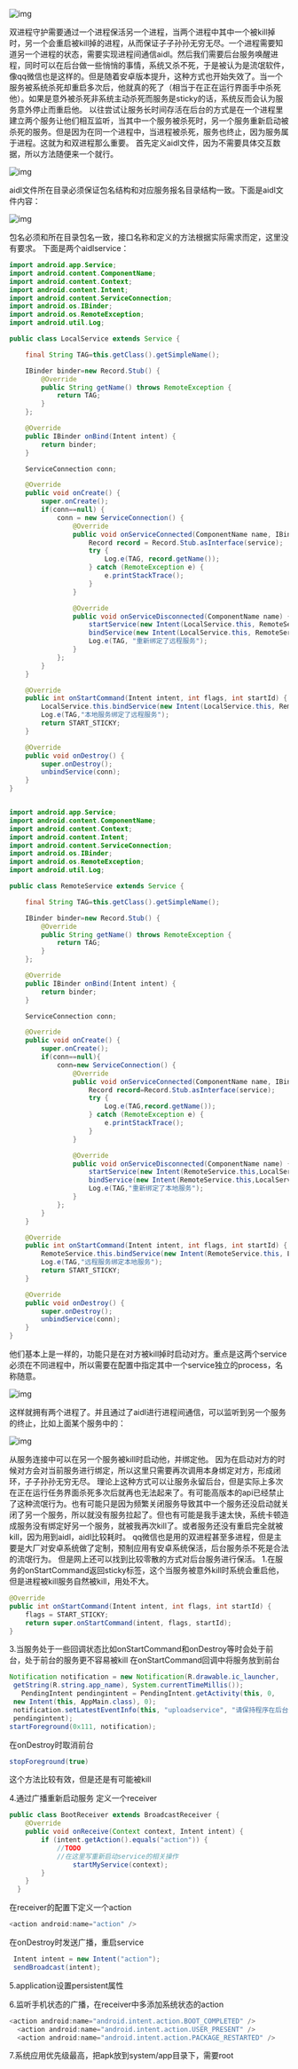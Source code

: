 ![img](image5.png)

双进程守护需要通过一个进程保活另一个进程，当两个进程中其中一个被kill掉时，另一个会重启被kill掉的进程，从而保证子子孙孙无穷无尽。一个进程需要知道另一个进程的状态，需要实现进程间通信aidl。然后我们需要后台服务唤醒进程，同时可以在后台做一些悄悄的事情，系统又杀不死，于是被认为是流氓软件，像qq微信也是这样的。但是随着安卓版本提升，这种方式也开始失效了。当一个服务被系统杀死却重启多次后，他就真的死了（相当于在正在运行界面手中杀死他）。如果是意外被杀死非系统主动杀死而服务是sticky的话，系统反而会认为服务意外停止而重启他。
以往尝试让服务长时间存活在后台的方式是在一个进程里建立两个服务让他们相互监听，当其中一个服务被杀死时，另一个服务重新启动被杀死的服务。但是因为在同一个进程中，当进程被杀死，服务也终止，因为服务属于进程。这就为和双进程那么重要。
首先定义aidl文件，因为不需要具体交互数据，所以方法随便来一个就行。

![img](image.png)

aidl文件所在目录必须保证包名结构和对应服务报名目录结构一致。下面是aidl文件内容：

![img](image2.png)


包名必须和所在目录包名一致，接口名称和定义的方法根据实际需求而定，这里没有要求。
下面是两个aidlservice：
```java
import android.app.Service;
import android.content.ComponentName;
import android.content.Context;
import android.content.Intent;
import android.content.ServiceConnection;
import android.os.IBinder;
import android.os.RemoteException;
import android.util.Log;

public class LocalService extends Service {

    final String TAG=this.getClass().getSimpleName();

    IBinder binder=new Record.Stub() {
        @Override
        public String getName() throws RemoteException {
            return TAG;
        }
    };

    @Override
    public IBinder onBind(Intent intent) {
        return binder;
    }

    ServiceConnection conn;

    @Override
    public void onCreate() {
        super.onCreate();
        if(conn==null) {
            conn = new ServiceConnection() {
                @Override
                public void onServiceConnected(ComponentName name, IBinder service) {
                    Record record = Record.Stub.asInterface(service);
                    try {
                        Log.e(TAG, record.getName());
                    } catch (RemoteException e) {
                        e.printStackTrace();
                    }
                }

                @Override
                public void onServiceDisconnected(ComponentName name) {
                    startService(new Intent(LocalService.this, RemoteService.class));
                    bindService(new Intent(LocalService.this, RemoteService.class), conn, Context.BIND_IMPORTANT);
                    Log.e(TAG, "重新绑定了远程服务");
                }
            };
        }
    }

    @Override
    public int onStartCommand(Intent intent, int flags, int startId) {
        LocalService.this.bindService(new Intent(LocalService.this, RemoteService.class), conn, Context.BIND_IMPORTANT);
        Log.e(TAG,"本地服务绑定了远程服务");
        return START_STICKY;
    }

    @Override
    public void onDestroy() {
        super.onDestroy();
        unbindService(conn);
    }
}
```
```java

import android.app.Service;
import android.content.ComponentName;
import android.content.Context;
import android.content.Intent;
import android.content.ServiceConnection;
import android.os.IBinder;
import android.os.RemoteException;
import android.util.Log;

public class RemoteService extends Service {

    final String TAG=this.getClass().getSimpleName();

    IBinder binder=new Record.Stub() {
        @Override
        public String getName() throws RemoteException {
            return TAG;
        }
    };

    @Override
    public IBinder onBind(Intent intent) {
        return binder;
    }

    ServiceConnection conn;

    @Override
    public void onCreate() {
        super.onCreate();
        if(conn==null){
            conn=new ServiceConnection() {
                @Override
                public void onServiceConnected(ComponentName name, IBinder service) {
                    Record record=Record.Stub.asInterface(service);
                    try {
                        Log.e(TAG,record.getName());
                    } catch (RemoteException e) {
                        e.printStackTrace();
                    }
                }

                @Override
                public void onServiceDisconnected(ComponentName name) {
                    startService(new Intent(RemoteService.this,LocalService.class));
                    bindService(new Intent(RemoteService.this,LocalService.class),conn,Context.BIND_IMPORTANT);
                    Log.e(TAG,"重新绑定了本地服务");
                }
            };
        }
    }

    @Override
    public int onStartCommand(Intent intent, int flags, int startId) {
        RemoteService.this.bindService(new Intent(RemoteService.this, LocalService.class), conn, Context.BIND_IMPORTANT);
        Log.e(TAG,"远程服务绑定本地服务");
        return START_STICKY;
    }

    @Override
    public void onDestroy() {
        super.onDestroy();
        unbindService(conn);
    }
}
```
他们基本上是一样的，功能只是在对方被kill掉时启动对方。重点是这两个service必须在不同进程中，所以需要在配置中指定其中一个service独立的process，名称随意。

![img](image3.png)

这样就拥有两个进程了。并且通过了aidl进行进程间通信，可以监听到另一个服务的终止，比如上面某个服务中的：

![img](image4.png)

从服务连接中可以在另一个服务被kill时启动他，并绑定他。
因为在启动对方的时候对方会对当前服务进行绑定，所以这里只需要再次调用本身绑定对方，形成闭环，子子孙孙无穷无尽。
理论上这种方式可以让服务永留后台，但是实际上多次在正在运行任务界面杀死多次后就再也无法起来了。有可能高版本的api已经禁止了这种流氓行为。也有可能只是因为频繁关闭服务导致其中一个服务还没启动就关闭了另一个服务，所以就没有服务拉起了。但也有可能是我手速太快，系统卡顿造成服务没有绑定好另一个服务，就被我再次kill了。或者服务还没有重启完全就被kill，因为用到aidl，aidl比较耗时。
qq微信也是用的双进程甚至多进程，但是主要是大厂对安卓系统做了定制，预制应用有安卓系统保活，后台服务杀不死是合法的流氓行为。
但是网上还可以找到比较零散的方式对后台服务进行保活。
1.在服务的onStartCommand返回sticky标签，这个当服务被意外kill时系统会重启他，但是进程被kill服务自然被kill，用处不大。
```java
@Override  
public int onStartCommand(Intent intent, int flags, int startId) {  
    flags = START_STICKY;  
    return super.onStartCommand(intent, flags, startId);  
}  
```
3.当服务处于一些回调状态比如onStartCommand和onDestroy等时会处于前台，处于前台的服务更不容易被kill
在onStartCommand回调中将服务放到前台
```java
Notification notification = new Notification(R.drawable.ic_launcher,  
 getString(R.string.app_name), System.currentTimeMillis());  
   PendingIntent pendingintent = PendingIntent.getActivity(this, 0,  
 new Intent(this, AppMain.class), 0);  
 notification.setLatestEventInfo(this, "uploadservice", "请保持程序在后台运行",  
 pendingintent);  
startForeground(0x111, notification);
```
在onDestroy时取消前台
```java
stopForeground(true)
```
这个方法比较有效，但是还是有可能被kill

4.通过广播重新启动服务
定义一个receiver
```java
public class BootReceiver extends BroadcastReceiver {  
    @Override  
    public void onReceive(Context context, Intent intent) {  
        if (intent.getAction().equals("action")) {  
            //TODO  
            //在这里写重新启动service的相关操作  
                startMyService(context);  
        }  
    }  
  }  
  ```
在receiver的配置下定义一个action
```java
<action android:name="action" />
```
在onDestroy时发送广播，重启service
```java
 Intent intent = new Intent("action");  
 sendBroadcast(intent);  
```
5.application设置persistent属性

6.监听手机状态的广播，在receiver中多添加系统状态的action
```java
<action android:name="android.intent.action.BOOT_COMPLETED" />  
  <action android:name="android.intent.action.USER_PRESENT" />  
  <action android:name="android.intent.action.PACKAGE_RESTARTED" />  
```
7.系统应用优先级最高，把apk放到system/app目录下，需要root

